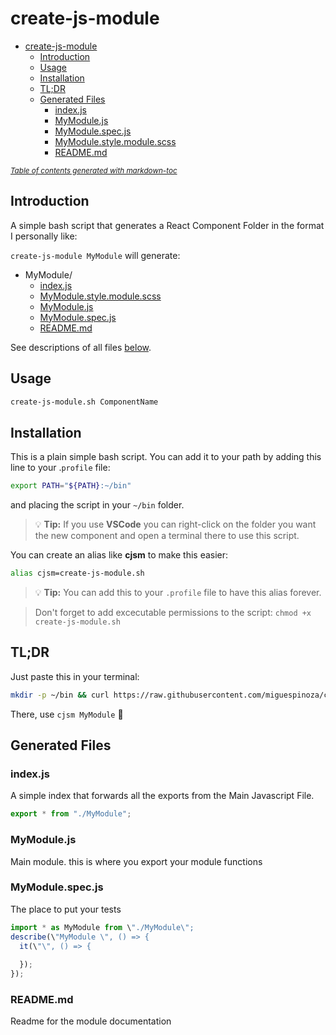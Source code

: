 # create-js-module

- [create-js-module](#create-js-module)
  - [Introduction](#introduction)
  - [Usage](#usage)
  - [Installation](#installation)
  - [TL;DR](#tl;dr)
  - [Generated Files](#generated-files)
    - [index.js](#indexjs)
    - [MyModule.js](#MyModulejs)
    - [MyModule.spec.js](#MyModulespecjs)
    - [MyModule.style.module.scss](#MyModulestylemodulescss)
    - [README.md](#readmemd)

<small><i><a href='http://ecotrust-canada.github.io/markdown-toc/'>Table of contents generated with markdown-toc</a></i></small>

## Introduction

A simple bash script that generates a React Component Folder in the format I personally like:

`create-js-module MyModule` will generate:

- MyModule/
  - [index.js](#index.js)
  - [MyModule.style.module.scss](#MyModule.style.module.scss)
  - [MyModule.js](#MyModule.js)
  - [MyModule.spec.js](#MyModule.spec.js)
  - [README.md](#README.md)

See descriptions of all files [below](#generated-files).

## Usage

```bash
create-js-module.sh ComponentName
```

## Installation

This is a plain simple bash script. You can add it to your path by adding this line to your .`profile` file:

```sh
export PATH="${PATH}:~/bin"
```

and placing the script in your `~/bin` folder.

> 💡 **Tip:** If you use **VSCode** you can right-click on the folder you want the new component and open a terminal there to use this script.

You can create an alias like **cjsm** to make this easier:

```sh
alias cjsm=create-js-module.sh
```

> 💡 **Tip:** You can add this to your `.profile` file to have this alias forever.

> Don't forget to add excecutable permissions to the script: `chmod +x create-js-module.sh`

## TL;DR

Just paste this in your terminal:

```sh
mkdir -p ~/bin && curl https://raw.githubusercontent.com/miguespinoza/create-js-module/master/create-js-module.sh --output ~/bin/create-js-module.sh && echo -e 'export PATH="${PATH}:~/bin"\nalias cjsm=create-js-module.sh' >> ~/.profile && source ~/.profile && echo "Done you lazy person..."
```

There, use `cjsm MyModule` 🤦‍

## Generated Files

### index.js

A simple index that forwards all the exports from the Main Javascript File.

```js
export * from "./MyModule";
```

### MyModule.js

Main module. this is where you export your module functions


### MyModule.spec.js

The place to put your tests

```js
import * as MyModule from \"./MyModule\";
describe(\"MyModule \", () => {
  it(\"\", () => {
    
  });
});
```

### README.md

Readme for the module documentation

